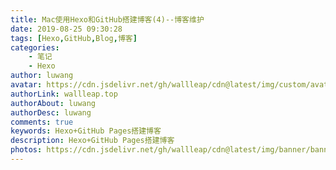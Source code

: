 ```yaml
---
title: Mac使用Hexo和GitHub搭建博客(4)--博客维护
date: 2019-08-25 09:30:28
tags: [Hexo,GitHub,Blog,博客]
categories: 
    - 笔记
    - Hexo
author: luwang
avatar: https://cdn.jsdelivr.net/gh/wallleap/cdn@latest/img/custom/avatar.jpg
authorLink: wallleap.top
authorAbout: luwang
authorDesc: luwang
comments: true
keywords: Hexo+GitHub Pages搭建博客
description: Hexo+GitHub Pages搭建博客
photos: https://cdn.jsdelivr.net/gh/wallleap/cdn@latest/img/banner/banner1.jpg
---
```

